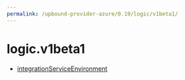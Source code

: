 ```yaml
---
permalink: /upbound-provider-azure/0.19/logic/v1beta1/
---
```


# logic.v1beta1



* [integrationServiceEnvironment](integrationServiceEnvironment.md)